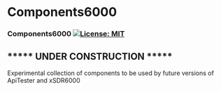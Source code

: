 # Components6000

### Components6000 [![License: MIT](https://img.shields.io/badge/License-MIT-yellow.svg)](https://en.wikipedia.org/wiki/MIT_License)

## ***** UNDER CONSTRUCTION *****

Experimental collection of components to be used by future versions of ApiTester and xSDR6000
